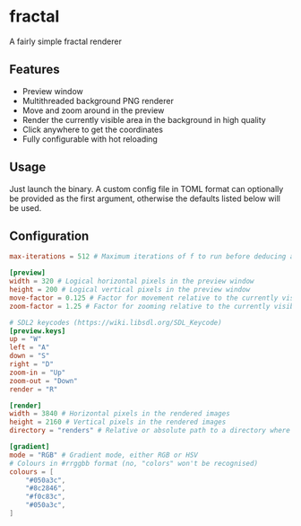 # fractal

A fairly simple fractal renderer



## Features

- Preview window
- Multithreaded background PNG renderer
- Move and zoom around in the preview
- Render the currently visible area in the background in high quality
- Click anywhere to get the coordinates
- Fully configurable with hot reloading

## Usage

Just launch the binary. A custom config file in TOML format can optionally be provided as the first argument, otherwise the defaults listed below will be used.

## Configuration

```toml
max-iterations = 512 # Maximum iterations of f to run before deducing a value is part of the Mandelbrot set

[preview]
width = 320 # Logical horizontal pixels in the preview window
height = 200 # Logical vertical pixels in the preview window
move-factor = 0.125 # Factor for movement relative to the currently visible area
zoom-factor = 1.25 # Factor for zooming relative to the currently visible area

# SDL2 keycodes (https://wiki.libsdl.org/SDL_Keycode)
[preview.keys]
up = "W"
left = "A"
down = "S"
right = "D"
zoom-in = "Up"
zoom-out = "Down"
render = "R"

[render]
width = 3840 # Horizontal pixels in the rendered images
height = 2160 # Vertical pixels in the rendered images
directory = "renders" # Relative or absolute path to a directory where renders will be saved, will be created if it doesn't exist

[gradient]
mode = "RGB" # Gradient mode, either RGB or HSV
# Colours in #rrggbb format (no, "colors" won't be recognised)
colours = [
    "#050a3c",
    "#8c2846",
    "#f0c83c",
    "#050a3c",
]
```
